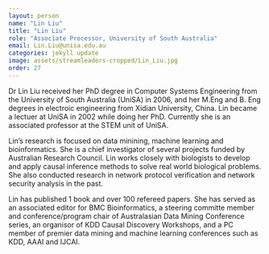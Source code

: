 ```yaml
---
layout: person
name: "Lin Liu"
title: "Lin Liu"
role: "Associate Processor, University of South Australia"
email: Lin.Liu@unisa.edu.au
categories: jekyll update
image: assets/streamleaders-cropped/Lin_Liu.jpg
order: 27
---
```

Dr Lin Liu received her PhD degree in Computer Systems Engineering from the University of South Australia (UniSA) in 2006, and her M.Eng and B. Eng degrees in electroic engineering from Xidian University, China. Lin became a lectuer at UniSA in 2002 while doing her PhD. Currently she is an associated professor at the STEM unit of UniSA.

Lin’s research is focused on data minining, machine learning and bioinformatics. She is a chief investigator of several projects funded by Australian Research Council. Lin works closely with biologists to develop and apply causal inference methods to solve real world biological problems. She also conducted research in network protocol verification and network security analysis in the past.

Lin has published 1 book and over 100 refereed papers. She has served as an associated editor for BMC Bioinformatics, a steering committe member and conference/program chair of Australasian Data Mining Conference series, an organisor of KDD Causal Discovery Workshops, and a PC member of premier data mining and machine learning conferences such as KDD, AAAI and IJCAI. 

